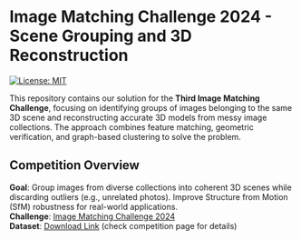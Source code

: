 # Image Matching Challenge 2024 - Scene Grouping and 3D Reconstruction

[![License: MIT](https://img.shields.io/badge/License-MIT-yellow.svg)](https://opensource.org/licenses/MIT)

This repository contains our solution for the **Third Image Matching Challenge**, focusing on identifying groups of images belonging to the same 3D scene and reconstructing accurate 3D models from messy image collections. The approach combines feature matching, geometric verification, and graph-based clustering to solve the problem.

## Competition Overview
**Goal**: Group images from diverse collections into coherent 3D scenes while discarding outliers (e.g., unrelated photos). Improve Structure from Motion (SfM) robustness for real-world applications.  
**Challenge**: [Image Matching Challenge 2024](https://www.vision.ethz.ch/challenge/2024/)  
**Dataset**: [Download Link](https://competition.data) (check competition page for details)

